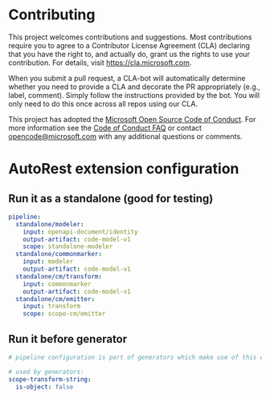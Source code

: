 # Contributing

This project welcomes contributions and suggestions.  Most contributions require you to agree to a
Contributor License Agreement (CLA) declaring that you have the right to, and actually do, grant us
the rights to use your contribution. For details, visit https://cla.microsoft.com.

When you submit a pull request, a CLA-bot will automatically determine whether you need to provide
a CLA and decorate the PR appropriately (e.g., label, comment). Simply follow the instructions
provided by the bot. You will only need to do this once across all repos using our CLA.

This project has adopted the [Microsoft Open Source Code of Conduct](https://opensource.microsoft.com/codeofconduct/).
For more information see the [Code of Conduct FAQ](https://opensource.microsoft.com/codeofconduct/faq/) or
contact [opencode@microsoft.com](mailto:opencode@microsoft.com) with any additional questions or comments.


# AutoRest extension configuration

## Run it as a standalone (good for testing)

``` yaml $(standalone-modeler)
pipeline:
  standalone/modeler:
    input: openapi-document/identity
    output-artifact: code-model-v1
    scope: standalone-modeler
  standalone/commonmarker:
    input: modeler
    output-artifact: code-model-v1
  standalone/cm/transform:
    input: commonmarker
    output-artifact: code-model-v1
  standalone/cm/emitter:
    input: transform
    scope: scope-cm/emitter
```

## Run it before generator

``` yaml
# pipeline configuration is part of generators which make use of this extension (modeler must run under generator's scope)

# used by generators:
scope-transform-string:
  is-object: false
```
